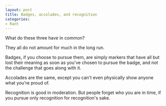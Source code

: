 ```yaml
---
layout: post
title: Badges, accolades, and recognition
categories:
- Rant
---
```


What do these three have in common?

They all do not amount for much in the long run.

Badges, if you choose to pursue them, are simply markers that have all but
lost their meaning as soon as you've chosen to pursue the badge, and not
the challenge that goes along with it.

Accolades are the same, except you can't even physically show anyone what
you're proud of.

Recognition is good in moderation.  But people forget who you are in time,
if you pursue only recognition for recognition's sake.

